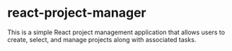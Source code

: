 # react-project-manager
This is a simple React project management application that allows users to create, select, and manage projects along with associated tasks.
